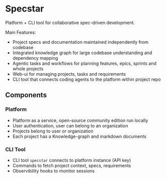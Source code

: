 # Specstar

Platform + CLI tool for collaborative spec-driven development.

Main Features:
* Project specs and documentation maintained independently from codebase
* Integrated knowledge graph for large codebase understanding and dependency mapping
* Agentic tasks and workflows for planning features, epics, sprints and whole projects
* Web-ui for managing projects, tasks and requirements
* CLI tool that connects coding agents to the platform within project repo

## Components

### Platform

* Platform as a service, open-source community edition run locally
* User authentication, user can belong to an organization
* Projects belong to user or organization
* Each project has a Knowledge-graph and markdown documents

### CLI Tool

* CLI tool `specstar` connects to platform instance (API key)
* Commands to fetch project context, specs, requirements
* Observibility hooks to monitor sessions
